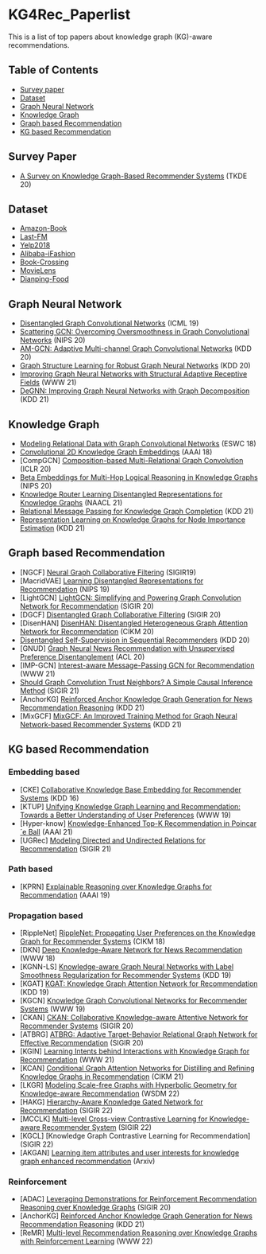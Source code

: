 # KG4Rec_Paperlist
This is a list of top papers about knowledge graph (KG)-aware recommendations.

## Table of Contents

- [Survey paper](#Survey-Paper)
- [Dataset](#dataset)
- [Graph Neural Network](#Graph-Neural-Network)
- [Knowledge Graph](#Knowledge-Graph)
- [Graph based Recommendation](#Graph-based-Recommendation)
- [KG based Recommendation](#KG-based-Recommendation)

## Survey Paper

- [A Survey on Knowledge Graph-Based Recommender Systems](https://arxiv.org/abs/2003.00911) (TKDE 20)

## Dataset
- [Amazon-Book](http://jmcauley.ucsd.edu/data/amazon/)
- [Last-FM](http://www.cp.jku.at/datasets/LFM-1b/)
- [Yelp2018](https://www.heywhale.com/mw/dataset/5ecbc342fac16e0036ec41a0)
- [Alibaba-iFashion](https://github.com/wenyuer/POG)
- [Book-Crossing](http://www2.informatik.uni-freiburg.de/~cziegler/BX/)
- [MovieLens](https://grouplens.org/datasets/movielens/)
- [Dianping-Food](https://github.com/hwwang55/KGNN-LS/raw/master/data/restaurant/)

## Graph Neural Network

* [Disentangled Graph Convolutional Networks](http://proceedings.mlr.press/v97/ma19a/ma19a.pdf) (ICML 19)
* [Scattering GCN: Overcoming Oversmoothness in Graph Convolutional Networks](https://arxiv.org/pdf/2003.08414.pdf) (NIPS 20)
* [AM-GCN: Adaptive Multi-channel Graph Convolutional Networks](https://arxiv.org/abs/2007.02265) (KDD 20)
* [Graph Structure Learning for Robust Graph Neural Networks](https://arxiv.org/abs/2005.10203) (KDD 20)
* [Improving Graph Neural Networks with Structural Adaptive Receptive Fields](https://doi.org/10.1145/3442381.3449896) (WWW 21)
* [DeGNN: Improving Graph Neural Networks with Graph Decomposition](https://arxiv.org/abs/1910.04499) (KDD 21)

## Knowledge Graph

* [Modeling Relational Data with Graph Convolutional Networks](https://arxiv.org/abs/1703.06103) (ESWC 18)
* [Convolutional 2D Knowledge Graph Embeddings](https://arxiv.org/abs/1707.01476) (AAAI 18)
* [CompGCN] [Composition-based Multi-Relational Graph Convolution](https://arxiv.org/pdf/1911.03082.pdf) (ICLR 20)
* [Beta Embeddings for Multi-Hop Logical Reasoning in Knowledge Graphs](https://arxiv.org/pdf/2010.11465.pdf) (NIPS 20)
* [Knowledge Router Learning Disentangled Representations for Knowledge Graphs](https://aclanthology.org/2021.naacl-main.1.pdf) (NAACL 21)
* [Relational Message Passing for Knowledge Graph Completion](https://dl.acm.org/doi/abs/10.1145/3447548.3467247) (KDD 21)
* [Representation Learning on Knowledge Graphs for Node Importance Estimation](https://dl.acm.org/doi/abs/10.1145/3447548.3467342) (KDD 21)

## Graph based Recommendation

* [NGCF] [Neural Graph Collaborative Filtering](https://arxiv.org/abs/1905.08108) (SIGIR19)
* [MacridVAE] [Learning Disentangled Representations for Recommendation](https://arxiv.org/pdf/1910.14238.pdf) (NIPS 19)
* [LightGCN] [LightGCN: Simplifying and Powering Graph Convolution Network for Recommendation](http://staff.ustc.edu.cn/~hexn/papers/sigir20-LightGCN.pdf) (SIGIR 20)
* [DGCF] [Disentangled Graph Collaborative Filtering](http://staff.ustc.edu.cn/~hexn/papers/sigir20-DGCF.pdf) (SIGIR 20)
* [DisenHAN] [DisenHAN: Disentangled Heterogeneous Graph Attention Network for Recommendation](https://arxiv.org/pdf/2106.10879.pdf) (CIKM 20)
* [Disentangled Self-Supervision in Sequential Recommenders](https://dl.acm.org/doi/abs/10.1145/3394486.3403091) (KDD 20)
* [GNUD] [Graph Neural News Recommendation with Unsupervised Preference Disentanglement](https://aclanthology.org/2020.acl-main.392.pdf) (ACL 20)
* [IMP-GCN] [Interest-aware Message-Passing GCN for Recommendation](https://arxiv.org/abs/2102.10044) (WWW 21)
* [Should Graph Convolution Trust Neighbors? A Simple Causal Inference Method](https://dl.acm.org/doi/10.1145/3404835.3462971) (SIGIR 21)
* [AnchorKG] [Reinforced Anchor Knowledge Graph Generation for News Recommendation Reasoning](https://dl.acm.org/doi/abs/10.1145/3447548.3467315) (KDD 21)
* [MixGCF] [MixGCF: An Improved Training Method for Graph Neural Network-based Recommender Systems](https://keg.cs.tsinghua.edu.cn/jietang/publications/KDD21-Huang-et-al-MixGCF.pdf) (KDD 21)

## KG based Recommendation

### Embedding based

* [CKE] [Collaborative Knowledge Base Embedding for Recommender Systems](https://dl.acm.org/doi/10.1145/2939672.2939673) (KDD 16)
* [KTUP] [Unifying Knowledge Graph Learning and Recommendation: Towards a Better Understanding of User Preferences](https://arxiv.org/abs/1902.06236) (WWW 19)
* [Hyper-know] [Knowledge-Enhanced Top-K Recommendation in Poincar´e Ball](https://arxiv.org/abs/2101.04852) (AAAI 21)
* [UGRec] [Modeling Directed and Undirected Relations for Recommendation](https://arxiv.org/abs/2105.04183) (SIGIR 21)

### Path based

* [KPRN] [Explainable Reasoning over Knowledge Graphs for Recommendation](https://arxiv.org/abs/1811.04540) (AAAI 19)

### Propagation based

* [RippleNet] [RippleNet: Propagating User Preferences on the Knowledge Graph for Recommender Systems](https://arxiv.org/abs/1803.03467) (CIKM 18)
* [DKN] [Deep Knowledge-Aware Network for News Recommendation](https://arxiv.org/abs/1801.08284) (WWW 18)
* [KGNN-LS] [Knowledge-aware Graph Neural Networks with Label Smoothness Regularization for Recommender Systems](https://arxiv.org/abs/1905.04413) (KDD 19)
* [KGAT] [KGAT: Knowledge Graph Attention Network for Recommendation](https://arxiv.org/abs/1905.07854) (KDD 19)
* [KGCN] [Knowledge Graph Convolutional Networks for Recommender Systems](https://arxiv.org/pdf/1904.12575) (WWW 19)
* [CKAN] [CKAN: Collaborative Knowledge-aware Attentive Network for Recommender Systems](https://dl.acm.org/doi/10.1145/3397271.3401141) (SIGIR 20)
* [ATBRG] [ATBRG: Adaptive Target-Behavior Relational Graph Network for Effective Recommendation](https://arxiv.org/abs/2005.12002) (SIGIR 20)
* [KGIN] [Learning Intents behind Interactions with Knowledge Graph for Recommendation](https://arxiv.org/abs/2102.07057) (WWW 21) 
* [KCAN] [Conditional Graph Attention Networks for Distilling and Refining Knowledge Graphs in Recommendation](https://dl.acm.org/doi/abs/10.1145/3459637.3482331) (CIKM 21)
* [LKGR] [Modeling Scale-free Graphs with Hyperbolic Geometry for Knowledge-aware Recommendation](https://arxiv.org/abs/2108.06468) (WSDM 22)
* [HAKG] [Hierarchy-Aware Knowledge Gated Network for Recommendation](https://arxiv.org/abs/2204.04959) (SIGIR 22)
* [MCCLK] [Multi-level Cross-view Contrastive Learning for Knowledge-aware Recommender System](https://arxiv.org/abs/2204.08807) (SIGIR 22)
* [KGCL] [Knowledge Graph Contrastive Learning for Recommendation](SIGIR 22)
* [AKGAN] [Learning item attributes and user interests for knowledge graph enhanced recommendation](https://arxiv.org/abs/2112.09425) (Arxiv)

### Reinforcement
* [ADAC] [Leveraging Demonstrations for Reinforcement Recommendation Reasoning over Knowledge Graphs](https://dl.acm.org/doi/10.1145/3397271.3401171) (SIGIR 20)
* [AnchorKG] [Reinforced Anchor Knowledge Graph Generation for News Recommendation Reasoning](https://dl.acm.org/doi/abs/10.1145/3447548.3467315) (KDD 21)
* [ReMR] [Multi-level Recommendation Reasoning over Knowledge Graphs with Reinforcement Learning](https://www.microsoft.com/en-us/research/uploads/prod/2022/03/WWW2022_Multi_level_Reasoning_submission_camera_ready.pdf) (WWW 22)

